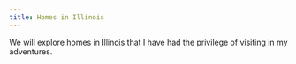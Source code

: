 ```yaml
---
title: Homes in Illinois
---
```

We will explore homes in Illinois that I have had the privilege of visiting in my adventures.